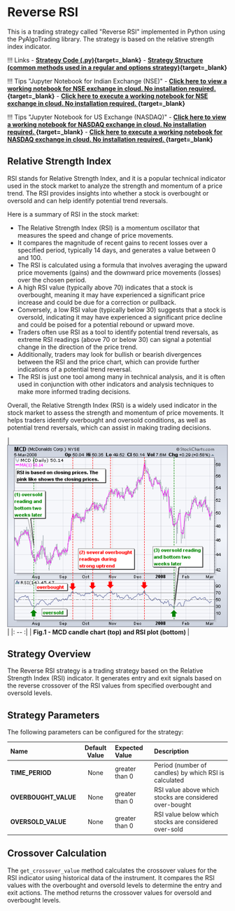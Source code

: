 # Reverse RSI 

This is a trading strategy called "Reverse RSI" implemented in Python using the PyAlgoTrading library. The strategy is based on the relative strength index indicator.

!!! Links
    - **[Strategy Code (.py)](https://github.com/algobulls/pyalgostrategypool/blob/master/pyalgostrategypool/reverse_rsi_crossover/_strategy.py){target=_blank}**
    - **[Strategy Structure (common methods used in a regular and options strategy)](strategy_guides/common_strategy_guide.md){target=_blank}**


!!! Tips "Jupyter Notebook for Indian Exchange (NSE)"
    - **[Click here to view a working notebook for NSE exchange in cloud. No installation required. ](https://nbviewer.org/github/algobulls/pyalgotrading/blob/master/jupyter/nse_equity/reverse_rsi_crossover.ipynb){target=_blank}**
    - **[Click here to execute a working notebook for NSE exchange in cloud. No installation required. ](https://mybinder.org/v2/gh/algobulls/pyalgotrading/fe289cc5d5df69e7b87b930cce110326645cd99d?urlpath=lab%2Ftree%2Fjupyter%2Fnse_equity%2Freverse_rsi_crossover.ipynb){target=_blank}**
    
!!! Tips "Jupyter Notebook for US Exchange (NASDAQ)"
    - **[Click here to view a working notebook for NASDAQ exchange in cloud. No installation required. ](https://nbviewer.org/github/algobulls/pyalgotrading/blob/master/jupyter/nasdaq_equity/reverse_rsi_crossover_us.ipynb){target=_blank}**
    - **[Click here to execute a working notebook for NASDAQ exchange in cloud. No installation required. ](https://mybinder.org/v2/gh/algobulls/pyalgotrading/master?urlpath=lab%2Ftree%2Fjupyter%2Fnasdaq_equity%2Freverse_rsi_crossover_us.ipynb){target=_blank}**


## Relative Strength Index
RSI stands for Relative Strength Index, and it is a popular technical indicator used in the stock market to analyze the strength and momentum of a price trend. The RSI provides insights into whether a stock is overbought or oversold and can help identify potential trend reversals.

Here is a summary of RSI in the stock market:


- The Relative Strength Index (RSI) is a momentum oscillator that measures the speed and change of price movements.
- It compares the magnitude of recent gains to recent losses over a specified period, typically 14 days, and generates a value between 0 and 100.
- The RSI is calculated using a formula that involves averaging the upward price movements (gains) and the downward price movements (losses) over the chosen period.
- A high RSI value (typically above 70) indicates that a stock is overbought, meaning it may have experienced a significant price increase and could be due for a correction or pullback.
- Conversely, a low RSI value (typically below 30) suggests that a stock is oversold, indicating it may have experienced a significant price decline and could be poised for a potential rebound or upward move.
- Traders often use RSI as a tool to identify potential trend reversals, as extreme RSI readings (above 70 or below 30) can signal a potential change in the direction of the price trend.
- Additionally, traders may look for bullish or bearish divergences between the RSI and the price chart, which can provide further indications of a potential trend reversal.
- The RSI is just one tool among many in technical analysis, and it is often used in conjunction with other indicators and analysis techniques to make more informed trading decisions.

Overall, the Relative Strength Index (RSI) is a widely used indicator in the stock market to assess the strength and momentum of price movements. It helps traders identify overbought and oversold conditions, as well as potential trend reversals, which can assist in making trading decisions.

| [![rsi](images/rsi.png "Click to Enlarge or Ctrl+Click to open in a new Tab")](images/rsi.png) |
|: -- :|
| <b>Fig.1 - MCD candle chart (top) and RSI plot (bottom) </b>|

## Strategy Overview
The Reverse RSI strategy is a trading strategy based on the Relative Strength Index (RSI) indicator. It generates entry and exit signals based on the reverse crossover of the RSI values from specified overbought and oversold levels.


## Strategy Parameters
The following parameters can be configured for the strategy:

| Name                 |  Default Value  | Expected Value                                                    | Description                                              |
|:---------------------|:---------------:|:------------------------------------------------------------------|:---------------------------------------------------------|
| **TIME_PERIOD**      |      None       | greater than 0                                                    | Period (number of candles) by which RSI is calculated    |
| **OVERBOUGHT_VALUE** |      None       | greater than 0                                                    | RSI value above which stocks are considered over-bought  |
| **OVERSOLD_VALUE**   |      None       | greater than 0                                                    | RSI value below which stocks are considered over-sold    |



## Crossover Calculation

The `get_crossover_value` method calculates the crossover values for the RSI indicator using historical data of the instrument. It compares the RSI values with the overbought and oversold levels to determine the entry and exit actions. The method returns the crossover values for oversold and overbought levels.

